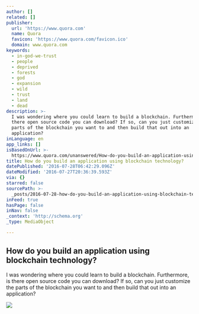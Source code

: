 ```yaml
---
author: []
related: []
publisher:
  url: 'https://www.quora.com'
  name: Quora
  favicon: 'https://www.quora.com/favicon.ico'
  domain: www.quora.com
keywords:
  - in-god-we-trust
  - people
  - deprived
  - forests
  - god
  - expansion
  - wild
  - trust
  - land
  - dead
description: >-
  I was wondering where you could learn to build a blockchain. Furthermore, is
  there open source code you can download? If so, can you just customize the
  parts of the blockchain you want to and then build that out into an
  application?
inLanguage: en
app_links: []
isBasedOnUrl: >-
  https://www.quora.com/unanswered/How-do-you-build-an-application-using-blockchain-technology
title: How do you build an application using blockchain technology?
datePublished: '2016-07-28T06:42:29.096Z'
dateModified: '2016-07-27T20:36:39.593Z'
via: {}
starred: false
sourcePath: >-
  _posts/2016-07-28-how-do-you-build-an-application-using-blockchain-technology.md
inFeed: true
hasPage: false
inNav: false
_context: 'http://schema.org'
_type: MediaObject

---
```

<article style=""><h1>How do you build an application using blockchain technology?</h1><p>I was wondering where you could learn to build a blockchain. Furthermore, is there open source code you can download? If so, can you just customize the parts of the blockchain you want to and then build that out into an application?</p><img src="https://qsf.ec.quoracdn.net/-images.new_grid.fb_share_default.pnge6dde9cfa6e03c43.png" /></article>